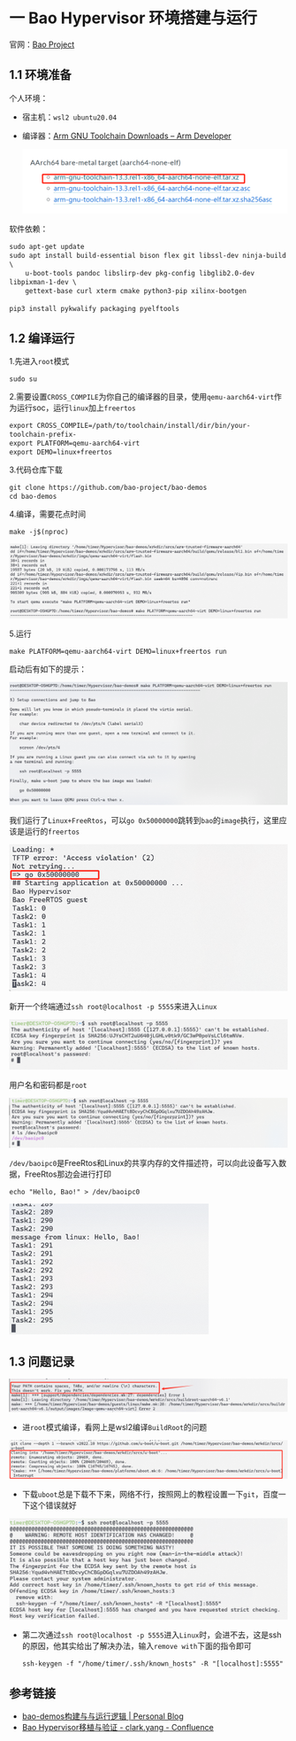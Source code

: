 # 一 Bao Hypervisor 环境搭建与运行

官网：[Bao Project](https://github.com/bao-project)

## 1.1 环境准备

个人环境：

- 宿主机：`wsl2 ubuntu20.04`

- 编译器：[Arm GNU Toolchain Downloads – Arm Developer](https://developer.arm.com/downloads/-/arm-gnu-toolchain-downloads)

  ![image-20241121164101383](image/image-20241121164101383.png)

软件依赖：

```shell
sudo apt-get update
sudo apt install build-essential bison flex git libssl-dev ninja-build \
    u-boot-tools pandoc libslirp-dev pkg-config libglib2.0-dev libpixman-1-dev \
    gettext-base curl xterm cmake python3-pip xilinx-bootgen

pip3 install pykwalify packaging pyelftools
```

## 1.2 编译运行

1.先进入`root`模式

```shell
sudo su
```

2.需要设置`CROSS_COMPILE`为你自己的编译器的目录，使用`qemu-aarch64-virt`作为运行soc，运行`linux`加上`freertos`

```shell
export CROSS_COMPILE=/path/to/toolchain/install/dir/bin/your-toolchain-prefix-
export PLATFORM=qemu-aarch64-virt
export DEMO=linux+freertos
```

3.代码仓库下载

```shell
git clone https://github.com/bao-project/bao-demos
cd bao-demos
```

4.编译，需要花点时间

```shell
make -j$(nproc)
```

![image-20241122165120263](image/image-20241122165120263.png)

5.运行

```shell
make PLATFORM=qemu-aarch64-virt DEMO=linux+freertos run
```

启动后有如下的提示：

![image-20241122170324850](image/image-20241122170324850.png)

我们运行了`Linux+FreeRtos`，可以`go 0x50000000`跳转到`bao`的`image`执行，这里应该是运行的`freertos`

<img src="image/image-20241122170924308.png" alt="image-20241122170924308" style="zoom:67%;" />

新开一个终端通过`ssh root@localhost -p 5555`来进入`Linux`

![image-20241122170512433](image/image-20241122170512433.png)

用户名和密码都是`root`

![image-20241122171821770](image/image-20241122171821770.png)

`/dev/baoipc0`是FreeRtos和Linux的共享内存的文件描述符，可以向此设备写入数据，FreeRtos那边会进行打印

```shell
echo "Hello, Bao!" > /dev/baoipc0
```

<img src="image/image-20241122171949277.png" alt="image-20241122171949277" style="zoom:50%;" />



## 1.3 问题记录

![image-20241121163940953](image/image-20241121163940953.png)

- 进`root`模式编译，看网上是wsl2编译`BuildRoot`的问题

![image-20241122164909289](image/image-20241122164909289.png)

- 下载`uboot`总是下载不下来，网络不行，按照网上的教程设置一下`git`，百度一下这个错误就好

![image-20241122172047079](image/image-20241122172047079.png)

- 第二次通过`ssh root@localhost -p 5555`进入`Linux`时，会进不去，这是ssh的原因，他其实给出了解决办法，输入`remove with`下面的指令即可

  ```shell
  ssh-keygen -f "/home/timer/.ssh/known_hosts" -R "[localhost]:5555"
  ```

## 参考链接

- [bao-demos构建与与运行逻辑 | Personal Blog](https://zq.org.edu.kg/2024/01/05/bao-demos构建与与运行逻辑/)
- [Bao Hypervisor移植与验证 - clark.yang - Confluence](https://autocore.atlassian.net/wiki/spaces/~712020c17ba14ea02d499a9b11861fe945a652/blog/2023/10/27/324538457/Bao+Hypervisor)